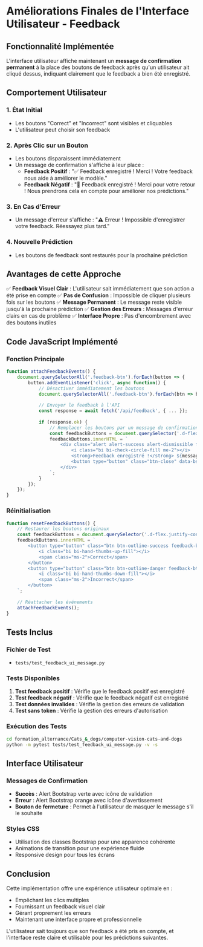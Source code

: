 # Améliorations Finales de l'Interface Utilisateur - Feedback

## Fonctionnalité Implémentée

L'interface utilisateur affiche maintenant un **message de confirmation permanent** à la place des boutons de feedback après qu'un utilisateur ait cliqué dessus, indiquant clairement que le feedback a bien été enregistré.

## Comportement Utilisateur

### 1. **État Initial**
- Les boutons "Correct" et "Incorrect" sont visibles et cliquables
- L'utilisateur peut choisir son feedback

### 2. **Après Clic sur un Bouton**
- Les boutons disparaissent immédiatement
- Un message de confirmation s'affiche à leur place :
  - **Feedback Positif** : "✅ Feedback enregistré ! Merci ! Votre feedback nous aide à améliorer le modèle."
  - **Feedback Négatif** : "📝 Feedback enregistré ! Merci pour votre retour ! Nous prendrons cela en compte pour améliorer nos prédictions."

### 3. **En Cas d'Erreur**
- Un message d'erreur s'affiche : "⚠️ Erreur ! Impossible d'enregistrer votre feedback. Réessayez plus tard."

### 4. **Nouvelle Prédiction**
- Les boutons de feedback sont restaurés pour la prochaine prédiction

## Avantages de cette Approche

✅ **Feedback Visuel Clair** : L'utilisateur sait immédiatement que son action a été prise en compte
✅ **Pas de Confusion** : Impossible de cliquer plusieurs fois sur les boutons
✅ **Message Permanent** : Le message reste visible jusqu'à la prochaine prédiction
✅ **Gestion des Erreurs** : Messages d'erreur clairs en cas de problème
✅ **Interface Propre** : Pas d'encombrement avec des boutons inutiles

## Code JavaScript Implémenté

### Fonction Principale
```javascript
function attachFeedbackEvents() {
    document.querySelectorAll('.feedback-btn').forEach(button => {
        button.addEventListener('click', async function() {
            // Désactiver immédiatement les boutons
            document.querySelectorAll('.feedback-btn').forEach(btn => btn.disabled = true);
            
            // Envoyer le feedback à l'API
            const response = await fetch('/api/feedback', { ... });
            
            if (response.ok) {
                // Remplacer les boutons par un message de confirmation
                const feedbackButtons = document.querySelector('.d-flex.justify-content-center.gap-3');
                feedbackButtons.innerHTML = `
                    <div class="alert alert-success alert-dismissible fade show" role="alert">
                        <i class="bi bi-check-circle-fill me-2"></i>
                        <strong>Feedback enregistré !</strong> ${message}
                        <button type="button" class="btn-close" data-bs-dismiss="alert" aria-label="Close"></button>
                    </div>
                `;
            }
        });
    });
}
```

### Réinitialisation
```javascript
function resetFeedbackButtons() {
    // Restaurer les boutons originaux
    const feedbackButtons = document.querySelector('.d-flex.justify-content-center.gap-3');
    feedbackButtons.innerHTML = `
        <button type="button" class="btn btn-outline-success feedback-btn" data-feedback="positive">
            <i class="bi bi-hand-thumbs-up-fill"></i>
            <span class="ms-2">Correct</span>
        </button>
        <button type="button" class="btn btn-outline-danger feedback-btn" data-feedback="negative">
            <i class="bi bi-hand-thumbs-down-fill"></i>
            <span class="ms-2">Incorrect</span>
        </button>
    `;
    
    // Réattacher les événements
    attachFeedbackEvents();
}
```

## Tests Inclus

### Fichier de Test
- `tests/test_feedback_ui_message.py`

### Tests Disponibles
1. **Test feedback positif** : Vérifie que le feedback positif est enregistré
2. **Test feedback négatif** : Vérifie que le feedback négatif est enregistré
3. **Test données invalides** : Vérifie la gestion des erreurs de validation
4. **Test sans token** : Vérifie la gestion des erreurs d'autorisation

### Exécution des Tests
```bash
cd formation_alternance/Cats_&_dogs/computer-vision-cats-and-dogs
python -m pytest tests/test_feedback_ui_message.py -v -s
```

## Interface Utilisateur

### Messages de Confirmation
- **Succès** : Alert Bootstrap verte avec icône de validation
- **Erreur** : Alert Bootstrap orange avec icône d'avertissement
- **Bouton de fermeture** : Permet à l'utilisateur de masquer le message s'il le souhaite

### Styles CSS
- Utilisation des classes Bootstrap pour une apparence cohérente
- Animations de transition pour une expérience fluide
- Responsive design pour tous les écrans

## Conclusion

Cette implémentation offre une expérience utilisateur optimale en :
- Empêchant les clics multiples
- Fournissant un feedback visuel clair
- Gérant proprement les erreurs
- Maintenant une interface propre et professionnelle

L'utilisateur sait toujours que son feedback a été pris en compte, et l'interface reste claire et utilisable pour les prédictions suivantes.
